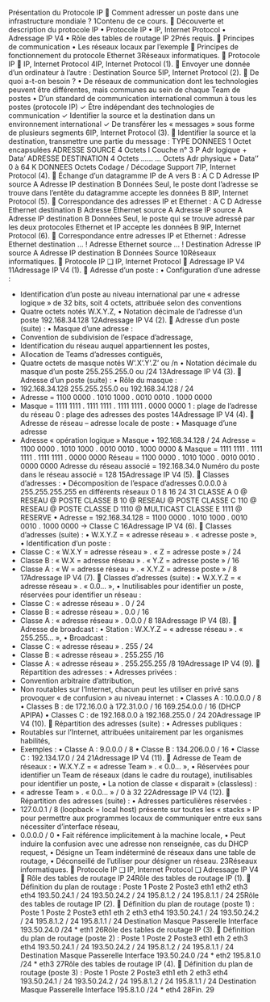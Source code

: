 Présentation du
Protocole IP

Comment adresser un poste dans
une infrastructure mondiale ?
1Contenu de ce cours.

Découverte et description du protocole IP
• Protocole IP
• IP, Internet Protocol
• Adressage IP V4
• Rôle des tables de routage IP
2Prés requis.

Principes de communication
• Les réseaux locaux par l’exemple

Principes de fonctionnement du protocole Ethernet
3Réseaux informatiques.

Protocole IP
 IP, Internet Protocol
4IP, Internet Protocol (1).

Envoyer une donnée d’un ordinateur à l’autre :
Destination
Source
5IP, Internet Protocol (2).

De quoi a-t-on besoin ?
• De réseaux de communication dont les technologies peuvent
être différentes, mais communes au sein de chaque Team de
postes
• D’un standard de communication international commun à tous
les postes (protocole IP)
✓ Être indépendant des technologies de communication
✓ Identifier la source et la destination dans un
environnement international
✓ De transférer les « messages » sous forme de plusieurs
segments
6IP, Internet Protocol (3).

Identifier la source et la destination, transmettre une partie du
message :
TYPE DONNEES 1 Octet
encapsulées
ADRESSE SOURCE 4 Octets
I
Couche n° 3
P
Adr logique + Data’ ADRESSE DESTINATION 4 Octets
…… … Octets
Adr physique + Data’’
0 à 64 K
DONNEES
Octets
Codage / Décodage
Support
7IP, Internet Protocol (4).

Échange d’un datagramme IP de A vers B :
A
C D
Adresse IP source A
Adresse IP destination B
Données
Seul, le poste dont l’adresse se
trouve dans l’entête du
datagramme accepte les données
B
8IP, Internet Protocol (5).

Correspondance des adresses IP et Ethernet :
A
C D
Adresse Ethernet destination B
Adresse Ethernet source A
Adresse IP source A
Adresse IP destination B
Données
Seul, le poste qui se trouve
adressé par les deux protocoles
Ethernet et IP
accepte les données B
9IP, Internet Protocol (6).

Correspondance entre adresses IP et Ethernet :
Adresse Ethernet destination ... !
Adresse Ethernet source … ! Destination
Adresse IP source A
Adresse IP destination B
Données
Source
10Réseaux informatiques.

Protocole IP
❑ IP, Internet Protocol
 Adressage IP V4
11Adressage IP V4 (1).

Adresse d’un poste :
• Configuration d’une adresse :
- Identification d’un poste au niveau international par une
« adresse logique » de 32 bits, soit 4 octets, attribuée
selon des conventions
- Quatre octets notés W.X.Y.Z,
• Notation décimale de l’adresse d’un poste 192.168.34.128
12Adressage IP V4 (2).

Adresse d’un poste (suite) :
• Masque d’une adresse :
- Convention de subdivision de l’espace d’adressage,
- Identification du réseau auquel appartiennent les postes,
- Allocation de Teams d’adresses contiguës,
- Quatre octets de masque notés W’.X’.Y’.Z’ ou /n
• Notation décimale du masque d’un poste 255.255.255.0 ou /24
13Adressage IP V4 (3).

Adresse d’un poste (suite) :
• Rôle du masque :
- 192.168.34.128 255.255.255.0 ou 192.168.34.128 / 24
- Adresse = 1100 0000 . 1010 1000 . 0010 0010 . 1000 0000
- Masque = 1111 1111 . 1111 1111 . 1111 1111 . 0000 0000
1 : plage de l’adresse du réseau
0 : plage des adresses des postes
14Adressage IP V4 (4).

Adresse de réseau – adresse locale de poste :
• Masquage d’une adresse
- Adresse « opération logique » Masque
• 192.168.34.128 / 24
Adresse = 1100 0000 . 1010 1000 . 0010 0010 . 1000 0000
& Masque = 1111 1111 . 1111 1111 . 1111 1111 . 0000 0000
Réseau = 1100 0000 . 1010 1000 . 0010 0010 . 0000 0000
Adresse du réseau associé = 192.168.34.0
Numéro du poste dans le réseau associé = 128
15Adressage IP V4 (5).

Classes d’adresses :
• Décomposition de l’espace d’adresses
0.0.0.0 à 255.255.255.255 en différents réseaux
0 1 8 16 24 31
CLASSE A 0 @ RESEAU @ POSTE
CLASSE B 10 @ RESEAU @ POSTE
CLASSE C 110 @ RESEAU @ POSTE
CLASSE D 1110 @ MULTICAST
CLASSE E 1111 @ RESERVE
• Adresse = 192.168.34.128
= 1100 0000 . 1010 1000 . 0010 0010 . 1000 0000
-> Classe C
16Adressage IP V4 (6).

Classes d’adresses (suite) :
• W.X.Y.Z = « adresse réseau » . « adresse poste »,
• Identification d’un poste :
- Classe C : « W.X.Y = adresse réseau » . « Z = adresse poste » / 24
- Classe B : « W.X = adresse réseau » . « Y.Z = adresse poste » / 16
- Classe A : « W = adresse réseau » . « X.Y.Z = adresse poste » / 8
17Adressage IP V4 (7).

Classes d’adresses (suite) :
• W.X.Y.Z = « adresse réseau » . « 0.0… »,
• Inutilisables pour identifier un poste, réservées pour identifier
un réseau :
- Classe C : « adresse réseau » . 0 / 24
- Classe B : « adresse réseau » . 0.0 / 16
- Classe A : « adresse réseau » . 0.0.0 / 8
18Adressage IP V4 (8).

Adresse de broadcast :
• Station : W.X.Y.Z = « adresse réseau » . « 255.255… »,
• Broadcast :
- Classe C : « adresse réseau » . 255 / 24
- Classe B : « adresse réseau » . 255.255 /16
- Classe A : « adresse réseau » . 255.255.255 /8
19Adressage IP V4 (9).

Répartition des adresses :
• Adresses privées :
- Convention arbitraire d’attribution,
- Non routables sur l’Internet, chacun peut les utiliser en privé
sans provoquer « de confusion » au niveau internet :
• Classes A : 10.0.0.0 / 8
• Classes B : de 172.16.0.0 à 172.31.0.0 / 16
169.254.0.0 / 16 (DHCP APIPA)
• Classes C : de 192.168.0.0 à 192.168.255.0 / 24
20Adressage IP V4 (10).

Répartition des adresses (suite) :
• Adresses publiques :
- Routables sur l’Internet, attribuées unitairement par les
organismes habilités,
- Exemples :
• Classe A : 9.0.0.0 / 8
• Classe B : 134.206.0.0 / 16
• Classe C : 192.134.17.0 / 24
21Adressage IP V4 (11).

Adresse de Team de réseaux :
• W.X.Y.Z = « adresse Team » . « 0.0… »,
• Réservées pour identifier un Team de réseaux (dans le cadre
du routage), inutilisables pour identifier un poste,
• La notion de classe « disparait » (classless) :
- « adresse Team » . « 0.0… » / 0 à 32
22Adressage IP V4 (12).

Répartition des adresses (suite) :
• Adresses particulières réservées :
- 127.0.0.1 / 8 (loopback = local host) présente sur toutes
les « stacks » IP pour permettre aux programmes locaux de
communiquer entre eux sans nécessiter d’interface réseau,
- 0.0.0.0 / 0
• Fait référence implicitement à la machine locale,
• Peut induire la confusion avec une adresse non
renseignée, cas du DHCP request,
• Désigne un Team indéterminé de réseaux dans une
table de routage,
• Déconseillé de l’utiliser pour désigner un réseau.
23Réseaux informatiques.

Protocole IP
❑ IP, Internet Protocol
❑ Adressage IP V4
 Rôle des tables de routage IP
24Rôle des tables de routage IP (1).

Définition du plan de routage :
Poste 1 Poste 2 Poste3
eth1 eth2 eth3 eth4
193.50.24.1 / 24 193.50.24.2 / 24 195.8.1.2 / 24 195.8.1.1 / 24
25Rôle des tables de routage IP (2).

Définition du plan de routage (poste 1) :
Poste 1 Poste 2 Poste3
eth1 eth 2 eth3 eth4
193.50.24.1 / 24 193.50.24.2 / 24 195.8.1.2 / 24 195.8.1.1 / 24
Destination Masque Passerelle Interface
193.50.24.0 /24 * eth1
26Rôle des tables de routage IP (3).

Définition du plan de routage (poste 2) :
Poste 1 Poste 2 Poste3
eth1 eth 2 eth3 eth4
193.50.24.1 / 24 193.50.24.2 / 24 195.8.1.2 / 24 195.8.1.1 / 24
Destination Masque Passerelle Interface
193.50.24.0 /24 * eth2
195.8.1.0 /24 * eth3
27Rôle des tables de routage IP (4).

Définition du plan de routage (poste 3) :
Poste 1 Poste 2 Poste3
eth1 eth 2 eth3 eth4
193.50.24.1 / 24 193.50.24.2 / 24 195.8.1.2 / 24 195.8.1.1 / 24
Destination Masque Passerelle Interface
195.8.1.0 /24 * eth4
28Fin.
29